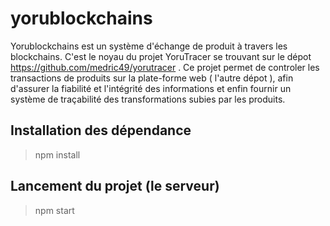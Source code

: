 # yorublockchains
Yorublockchains est un système d'échange de produit à travers les blockchains.
C'est le noyau du projet YoruTracer se trouvant sur le dépot https://github.com/medric49/yorutracer . Ce projet permet de controler les transactions de produits sur la plate-forme web ( l'autre dépot ), afin d'assurer la fiabilité et l'intégrité des informations et enfin fournir un système de traçabilité des transformations subies par les produits.

## Installation des dépendance
  > npm install
  
## Lancement du projet (le serveur)
  > npm start
